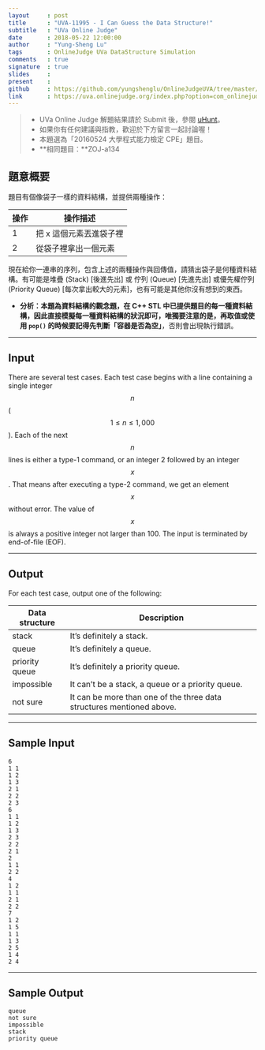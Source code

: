 ```yaml
---
layout     : post
title      : "UVA-11995 - I Can Guess the Data Structure!"
subtitle   : "UVa Online Judge"
date       : 2018-05-22 12:00:00
author     : "Yung-Sheng Lu"
tags       : OnlineJudge UVa DataStructure Simulation
comments   : true
signature  : true
slides     : 
present    :
github     : https://github.com/yungshenglu/OnlineJudgeUVA/tree/master/UVA-11995
link       : https://uva.onlinejudge.org/index.php?option=com_onlinejudge&Itemid=8&page=show_problem&problem=3146
---
```


> * UVa Online Judge 解題結果請於 Submit 後，參閱 [uHunt](https://uhunt.onlinejudge.org/)。
> * 如果你有任何建議與指教，歡迎於下方留言一起討論喔！
> * 本題選為「20160524 大學程式能力檢定 CPE」題目。
> * **相同題目：**ZOJ-a134

## 題意概要

題目有個像袋子一樣的資料結構，並提供兩種操作：

| 操作 | 操作描述 |
|---|---|
| 1 | 把 x 這個元素丟進袋子裡 |
| 2 | 從袋子裡拿出一個元素 |

現在給你一連串的序列，包含上述的兩種操作與回傳值，請猜出袋子是何種資料結構。有可能是堆疊 (Stack) [後進先出] 或 佇列 (Queue) [先進先出] 或優先權佇列 (Priority Queue) [每次拿出較大的元素]，也有可能是其他你沒有想到的東西。
* **分析：**本題為資料結構的觀念題，在 C++ STL 中已提供題目的每一種資料結構，因此直接模擬每一種資料結構的狀況即可，唯獨要注意的是，再取值或使用 `pop()` 的時候要記得先判斷**「容器是否為空」**，否則會出現執行錯誤。

---
## Input

There are several test cases. Each test case begins with a line containing a single integer $$n$$ ($$1 \le n \le 1,000$$). Each of the next $$n$$ lines is either a type-1 command, or an integer 2 followed by an integer $$x$$. That means after executing a type-2 command, we get an element $$x$$ without error. The value of $$x$$ is always a positive integer not larger than 100. The input is terminated by end-of-file (EOF).

---
## Output

For each test case, output one of the following:

| Data structure | Description |
|---|---|
| stack | It’s definitely a stack. |
| queue | It’s definitely a queue. |
| priority queue | It’s definitely a priority queue. |
| impossible | It can’t be a stack, a queue or a priority queue. |
| not sure | It can be more than one of the three data structures mentioned above. |

---
## Sample Input

```
6
1 1
1 2
1 3
2 1
2 2
2 3
6
1 1
1 2
1 3
2 3
2 2
2 1
2
1 1
2 2
4
1 2
1 1
2 1
2 2
7
1 2
1 5
1 1
1 3
2 5
1 4
2 4
```

---
## Sample Output

```
queue
not sure
impossible
stack
priority queue
```